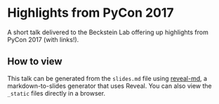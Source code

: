 # Highlights from PyCon 2017

A short talk delivered to the Beckstein Lab offering up highlights from PyCon 2017 (with links!).

## How to view

This talk can be generated from the ``slides.md`` file using [reveal-md](https://github.com/webpro/reveal-md), a markdown-to-slides generator that uses Reveal. You can also view the ``_static`` files directly in a browser.
